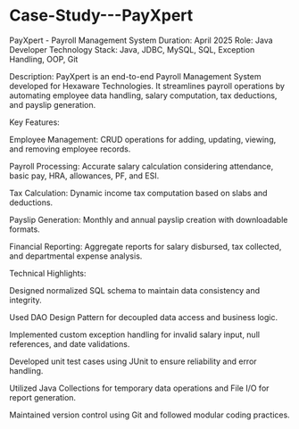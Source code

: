 # Case-Study---PayXpert

PayXpert - Payroll Management System
Duration: April 2025
Role: Java Developer
Technology Stack: Java, JDBC, MySQL, SQL, Exception Handling, OOP, Git

Description:
PayXpert is an end-to-end Payroll Management System developed for Hexaware Technologies. It streamlines payroll operations by automating employee data handling, salary computation, tax deductions, and payslip generation.

Key Features:

Employee Management: CRUD operations for adding, updating, viewing, and removing employee records.

Payroll Processing: Accurate salary calculation considering attendance, basic pay, HRA, allowances, PF, and ESI.

Tax Calculation: Dynamic income tax computation based on slabs and deductions.

Payslip Generation: Monthly and annual payslip creation with downloadable formats.

Financial Reporting: Aggregate reports for salary disbursed, tax collected, and departmental expense analysis.

Technical Highlights:

Designed normalized SQL schema to maintain data consistency and integrity.

Used DAO Design Pattern for decoupled data access and business logic.

Implemented custom exception handling for invalid salary input, null references, and date validations.

Developed unit test cases using JUnit to ensure reliability and error handling.

Utilized Java Collections for temporary data operations and File I/O for report generation.

Maintained version control using Git and followed modular coding practices.
